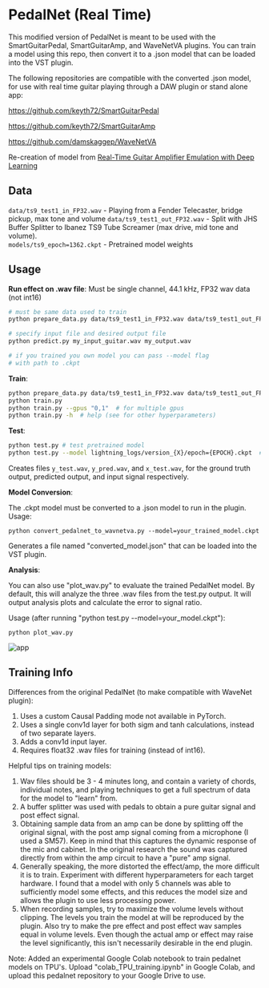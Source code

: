 # PedalNet (Real Time)
This modified version of PedalNet is meant to be used with the 
SmartGuitarPedal, SmartGuitarAmp, and WaveNetVA plugins. 
You can train a model using this repo, then convert it to a .json 
model that can be loaded into the VST plugin. 

The following repositories are compatible with the converted .json model,
for use with real time guitar playing through a DAW plugin or stand alone app:

https://github.com/keyth72/SmartGuitarPedal

https://github.com/keyth72/SmartGuitarAmp

https://github.com/damskaggep/WaveNetVA

Re-creation of model from [Real-Time Guitar Amplifier Emulation with Deep
Learning](https://www.mdpi.com/2076-3417/10/3/766/htm)


## Data

`data/ts9_test1_in_FP32.wav` - Playing from a Fender Telecaster, bridge pickup, max tone and volume
`data/ts9_test1_out_FP32.wav` - Split with JHS Buffer Splitter to Ibanez TS9 Tube Screamer 
(max drive, mid tone and volume).<br>
`models/ts9_epoch=1362.ckpt` - Pretrained model weights


## Usage

**Run effect on .wav file**:
Must be single channel, 44.1 kHz, FP32 wav data (not int16)
```bash
# must be same data used to train
python prepare_data.py data/ts9_test1_in_FP32.wav data/ts9_test1_out_FP32.wav 

# specify input file and desired output file
python predict.py my_input_guitar.wav my_output.wav 

# if you trained you own model you can pass --model flag
# with path to .ckpt
```

**Train**:
```bash
python prepare_data.py data/ts9_test1_in_FP32.wav data/ts9_test1_out_FP32.wav  # or use your own!
python train.py 
python train.py --gpus "0,1"  # for multiple gpus
python train.py -h  # help (see for other hyperparameters)
```

**Test**:
```bash
python test.py # test pretrained model
python test.py --model lightning_logs/version_{X}/epoch={EPOCH}.ckpt  # test trained model
```
Creates files `y_test.wav`, `y_pred.wav`, and `x_test.wav`, for the ground truth
output, predicted output, and input signal respectively.


**Model Conversion**:

The .ckpt model must be converted to a .json model to run in the plugin.
Usage:

	python convert_pedalnet_to_wavnetva.py --model=your_trained_model.ckpt

Generates a file named "converted_model.json" that can be loaded into the VST plugin.

**Analysis**:

You can also use "plot_wav.py" to evaluate the trained PedalNet model. By 
default, this will analyze the three .wav files from the test.py output. It 
will output analysis plots and calculate the error to signal ratio. 

Usage (after running "python test.py --model=your_model.ckpt"):

	python plot_wav.py

![app](https://github.com/keyth72/pedalnet/blob/master/figures/example_plot.png)

## Training Info
Differences from the original PedalNet (to make compatible with WaveNet plugin):
1. Uses a custom Causal Padding mode not available in PyTorch.
2. Uses a single conv1d layer for both sigm and tanh calculations, instead of 
   two separate layers.
3. Adds a conv1d input layer.
4. Requires float32 .wav files for training (instead of int16).

Helpful tips on training models:
1. Wav files should be 3 - 4 minutes long, and contain a variety of
   chords, individual notes, and playing techniques to get a full spectrum
   of data for the model to "learn" from.
2. A buffer splitter was used with pedals to obtain a pure guitar signal
   and post effect signal.
3. Obtaining sample data from an amp can be done by splitting off the original 
   signal, with the post amp signal coming from a microphone (I used a SM57).
   Keep in mind that this captures the dynamic response of the mic and cabinet.
   In the original research the sound was captured directly from within the amp
   circuit to have a "pure" amp signal.
4. Generally speaking, the more distorted the effect/amp, the more difficult it
   is to train. Experiment with different hyperparameters for each target 
   hardware. I found that a model with only 5 channels was able to sufficiently
   model some effects, and this reduces the model size and allows the plugin 
   to use less processing power.
5. When recording samples, try to maximize the volume levels without clipping.
   The levels you train the model at will be reproduced by the plugin. Also try 
   to make the pre effect and post effect wav samples equal in volume levels. 
   Even though the actual amp or effect may raise the level significantly, this isn't 
   necessarily desirable in the end plugin.
   
   
 Note: Added an experimental Google Colab notebook to train pedalnet models on TPU's.
       Upload "colab_TPU_training.ipynb" in Google Colab, and upload this pedalnet
       repository to your Google Drive to use.



